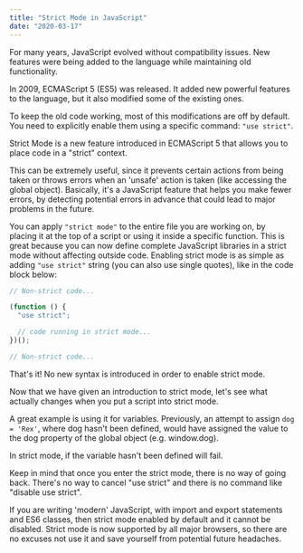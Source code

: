 ```yaml
---
title: "Strict Mode in JavaScript"
date: "2020-03-17"
---
```


For many years, JavaScript evolved without compatibility issues.
New features were being added to the language while maintaining old functionality.

In 2009, ECMAScript 5 (ES5) was released. It added new powerful features to the language, but it also modified some of the existing ones.

To keep the old code working, most of this modifications are off by default.
You need to explicitly enable them using a specific command: `"use strict"`.

Strict Mode is a new feature introduced in ECMAScript 5 that allows you to place code in a "strict" context.

This can be extremely useful, since it prevents certain actions from being taken or throws errors when an 'unsafe' action is taken (like accessing the global object).
Basically, it's a JavaScript feature that helps you make fewer errors, by detecting potential errors in advance that could lead to major problems in the future.

You can apply `"strict mode"` to the entire file you are working on, by placing it at the top of a script or using it inside a specific function.
This is great because you can now define complete JavaScript libraries in a strict mode without affecting outside code.
Enabling strict mode is as simple as adding `"use strict"` string (you can also use single quotes), like in the code block below:

```js
// Non-strict code...

(function () {
  "use strict";

  // code running in strict mode...
})();

// Non-strict code...
```

That's it! No new syntax is introduced in order to enable strict mode.

Now that we have given an introduction to strict mode, let's see what actually changes when you put a script into strict mode.

A great example is using it for variables. Previously, an attempt to assign `dog = 'Rex'`, where dog hasn't been defined, would have assigned the value to the dog property of the global object (e.g. window.dog).

In strict mode, if the variable hasn't been defined will fail.

Keep in mind that once you enter the strict mode, there is no way of going back.
There's no way to cancel "use strict" and there is no command like "disable use strict".

If you are writing 'modern' JavaScript, with import and export statements and ES6 classes, then strict mode enabled by default and it cannot be disabled.
Strict mode is now supported by all major browsers, so there are no excuses not use it and save yourself from potential future headaches.

